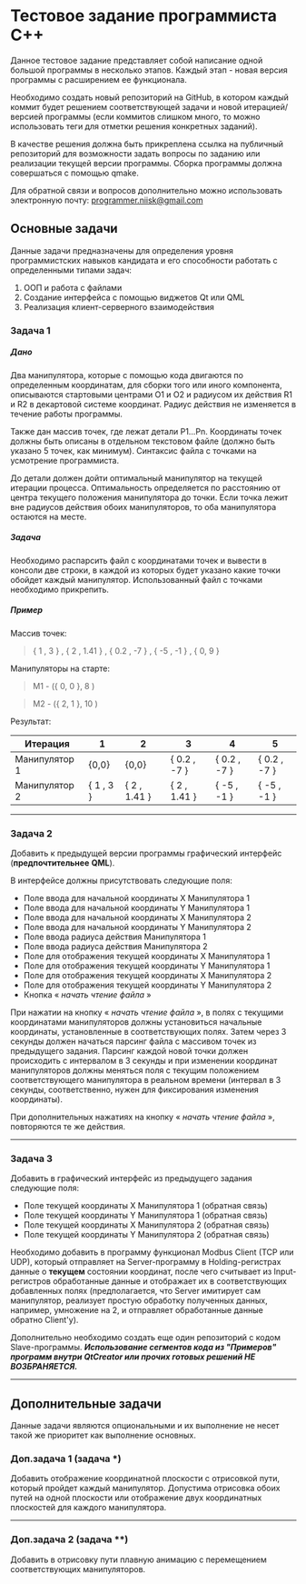 # Тестовое задание программиста С++

Данное тестовое задание представляет собой написание одной большой программы в несколько этапов. Каждый этап - новая версия программы с расширением ее функционала.

Необходимо создать новый репозиторий на GitHub, в котором каждый коммит будет решением соответствующей задачи и новой итерацией/версией программы (если коммитов слишком много, то можно использовать теги для отметки решения конкретных заданий).

В качестве решения должна быть прикреплена ссылка на публичный репозиторий для возможности задать вопросы по заданию или реализации текущей версии программы. Сборка программы должна совершаться с помощью qmake.

Для обратной связи и вопросов дополнительно можно использовать электронную почту: [programmer.niisk@gmail.com](programmer.niisk@gmail.com)

## Основные задачи
Данные задачи предназначены для определения уровня программистских навыков кандидата и его способности работать с определенными типами задач:
1. ООП и работа с файлами
2. Создание интерфейса с помощью виджетов Qt или QML
3. Реализация клиент-серверного взаимодействия 

### Задача 1

##### Дано

Два манипулятора, которые с помощью кода двигаются по определенным координатам, для сборки того или иного компонента, описываются стартовыми центрами O1 и O2 и радиусом их действия R1 и R2 в декартовой системе координат. Радиус действия не изменяется в течение работы программы.

Также дан массив точек, где лежат детали P1…Pn. Координаты точек должны быть описаны в отдельном текстовом файле (должно быть указано 5 точек, как минимум). Синтаксис файла с точками на усмотрение программиста.

До детали должен дойти оптимальный манипулятор на текущей итерации процесса. Оптимальность определяется по расстоянию от центра текущего
положения манипулятора до точки. Если точка лежит вне радиусов действия обоих манипуляторов, то оба манипулятора остаются на месте.

##### Задача

Необходимо распарсить файл с координатами точек и вывести в консоли две строки, в каждой из которых будет указано какие точки обойдет каждый манипулятор. Использованный файл с точками необходимо прикрепить.

##### Пример

Массив точек:
> { 1 , 3 } , { 2 , 1.41 } , { 0.2 , -7 } , { -5 , -1 } , { 0, 9 }

Манипуляторы на старте:
> M1 - ({ 0, 0 }, 8 )

> M2 - ({ 2, 1 }, 10 )

Результат:

| Итерация         | 1         | 2            | 3            | 4            | 5            |
| ------------------------ | --------- | ------------ | ------------ | ------------ | ------------ |
| Манипулятор 1 | {0,0}     | {0,0}        | { 0.2 , -7 } | { 0.2 , -7 } | { 0.2 , -7 } |
| Манипулятор 2 | { 1 , 3 } | { 2 , 1.41 } | { 2 , 1.41 } | { -5 , -1 }  | { -5 , -1 }  |

---

### Задача 2

Добавить к предыдущей версии программы графический интерфейс (**предпочтительнее** **QML**).

В интерфейсе должны присутствовать следующие поля:

* Поле ввода для начальной координаты Х Манипулятора 1
* Поле ввода для начальной координаты Y Манипулятора 1
* Поле ввода для начальной координаты Х Манипулятора 2
* Поле ввода для начальной координаты Y Манипулятора 2
* Поле ввода радиуса действия Манипулятора 1
* Поле ввода радиуса действия Манипулятора 2
* Поле для отображения текущей координаты Х Манипулятора 1
* Поле для отображения текущей координаты Y Манипулятора 1
* Поле для отображения текущей координаты X Манипулятора 2
* Поле для отображения текущей координаты Y Манипулятора 2
* Кнопка « *начать чтение файла* »

При нажатии на кнопку « *начать чтение файла* », в полях с текущими координатами манипуляторов должны установиться начальные координаты, установленные в соответствующих полях. Затем через 3 секунды должен начаться парсинг файла с массивом точек из предыдущего задания. Парсинг  каждой новой точки должен происходить с интервалом в 3 секунды и при изменении координат манипуляторов должны меняться поля с текущим положением соответствующего манипулятора в реальном времени (интервал в 3 секунды, соответственно, нужен для фиксирования изменения координаты).

При дополнительных нажатиях на кнопку « *начать чтение файла* », повторяются те же действия.

---

### Задача 3

Добавить в графический интерфейс из предыдущего задания следующие поля:

* Поле текущей координаты Х Манипулятора 1 (обратная связь)
* Поле текущей координаты Y Манипулятора 1 (обратная связь)
* Поле текущей координаты X Манипулятора 2 (обратная связь)
* Поле текущей координаты Y Манипулятора 2 (обратная связь)

Необходимо добавить в программу функционал Modbus Client (TCP или UDP), который отправляет на Server-программу в Holding-регистрах данные о **текущем** состоянии координат, после чего считывает из Input-регистров обработанные данные и отображает их в соответствующих добавленных полях (предполагается, что Server имитирует сам манипулятор, реализует простую обработку полученных данных, например, умножение на 2, и отправляет обработанные данные обратно Client'у).

Дополнительно необходимо создать еще один репозиторий с кодом Slave-программы. ***Использование сегментов кода из "Примеров" программ внутри QtCreator или прочих готовых решений НЕ ВОЗБРАНЯЕТСЯ.***

---

## Дополнительные задачи

Данные задачи являются опциональными и их выполнение не несет такой же приоритет как выполнение основных.

### Доп.задача 1 (задача *)

Добавить отображение координатной плоскости с отрисовкой пути, который пройдет каждый манипулятор. Допустима отрисовка обоих путей на одной плоскости или отображение двух координатных плоскостей для каждого манипулятора.

---

### Доп.задача 2 (задача **)

Добавить в отрисовку пути плавную анимацию с перемещением соответствующих манипуляторов.
